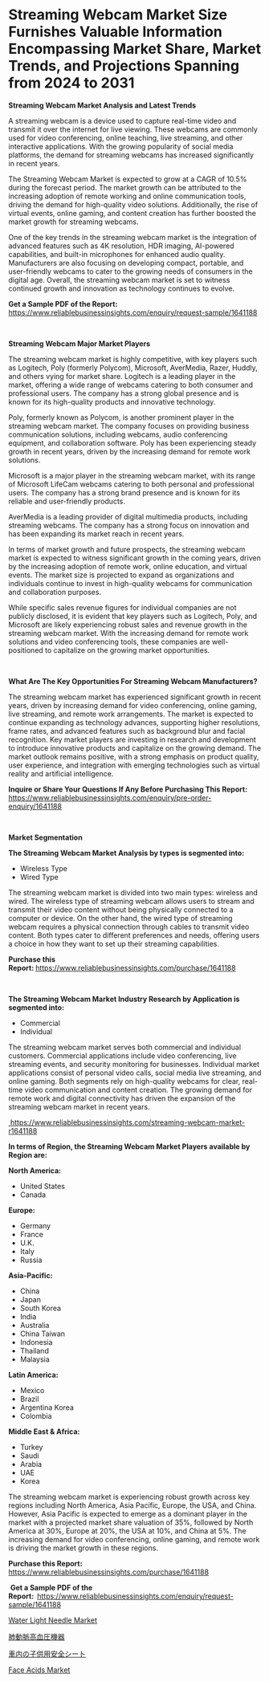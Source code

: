 <p><h1>Streaming Webcam Market Size Furnishes Valuable Information Encompassing Market Share, Market Trends, and Projections Spanning from 2024 to 2031</h1></p><p><strong>Streaming Webcam Market Analysis and Latest Trends</strong></p>
<p><p>A streaming webcam is a device used to capture real-time video and transmit it over the internet for live viewing. These webcams are commonly used for video conferencing, online teaching, live streaming, and other interactive applications. With the growing popularity of social media platforms, the demand for streaming webcams has increased significantly in recent years.</p><p>The Streaming Webcam Market is expected to grow at a CAGR of 10.5% during the forecast period. The market growth can be attributed to the increasing adoption of remote working and online communication tools, driving the demand for high-quality video solutions. Additionally, the rise of virtual events, online gaming, and content creation has further boosted the market growth for streaming webcams.</p><p>One of the key trends in the streaming webcam market is the integration of advanced features such as 4K resolution, HDR imaging, AI-powered capabilities, and built-in microphones for enhanced audio quality. Manufacturers are also focusing on developing compact, portable, and user-friendly webcams to cater to the growing needs of consumers in the digital age. Overall, the streaming webcam market is set to witness continued growth and innovation as technology continues to evolve.</p></p>
<p><strong>Get a Sample PDF of the Report:&nbsp;</strong> <a href="https://www.reliablebusinessinsights.com/enquiry/request-sample/1641188">https://www.reliablebusinessinsights.com/enquiry/request-sample/1641188</a></p>
<p>&nbsp;</p>
<p><strong>Streaming Webcam Major Market Players</strong></p>
<p><p>The streaming webcam market is highly competitive, with key players such as Logitech, Poly (formerly Polycom), Microsoft, AverMedia, Razer, Huddly, and others vying for market share. Logitech is a leading player in the market, offering a wide range of webcams catering to both consumer and professional users. The company has a strong global presence and is known for its high-quality products and innovative technology.</p><p>Poly, formerly known as Polycom, is another prominent player in the streaming webcam market. The company focuses on providing business communication solutions, including webcams, audio conferencing equipment, and collaboration software. Poly has been experiencing steady growth in recent years, driven by the increasing demand for remote work solutions.</p><p>Microsoft is a major player in the streaming webcam market, with its range of Microsoft LifeCam webcams catering to both personal and professional users. The company has a strong brand presence and is known for its reliable and user-friendly products.</p><p>AverMedia is a leading provider of digital multimedia products, including streaming webcams. The company has a strong focus on innovation and has been expanding its market reach in recent years.</p><p>In terms of market growth and future prospects, the streaming webcam market is expected to witness significant growth in the coming years, driven by the increasing adoption of remote work, online education, and virtual events. The market size is projected to expand as organizations and individuals continue to invest in high-quality webcams for communication and collaboration purposes.</p><p>While specific sales revenue figures for individual companies are not publicly disclosed, it is evident that key players such as Logitech, Poly, and Microsoft are likely experiencing robust sales and revenue growth in the streaming webcam market. With the increasing demand for remote work solutions and video conferencing tools, these companies are well-positioned to capitalize on the growing market opportunities.</p></p>
<p>&nbsp;</p>
<p><strong>What Are The Key Opportunities For Streaming Webcam Manufacturers?</strong></p>
<p><p>The streaming webcam market has experienced significant growth in recent years, driven by increasing demand for video conferencing, online gaming, live streaming, and remote work arrangements. The market is expected to continue expanding as technology advances, supporting higher resolutions, frame rates, and advanced features such as background blur and facial recognition. Key market players are investing in research and development to introduce innovative products and capitalize on the growing demand. The market outlook remains positive, with a strong emphasis on product quality, user experience, and integration with emerging technologies such as virtual reality and artificial intelligence.</p></p>
<p><strong>Inquire or Share Your Questions If Any Before Purchasing This Report:</strong> <a href="https://www.reliablebusinessinsights.com/enquiry/pre-order-enquiry/1641188">https://www.reliablebusinessinsights.com/enquiry/pre-order-enquiry/1641188</a></p>
<p>&nbsp;</p>
<p><strong>Market Segmentation</strong></p>
<p><strong>The Streaming Webcam Market Analysis by types is segmented into:</strong></p>
<p><ul><li>Wireless Type</li><li>Wired Type</li></ul></p>
<p><p>The streaming webcam market is divided into two main types: wireless and wired. The wireless type of streaming webcam allows users to stream and transmit their video content without being physically connected to a computer or device. On the other hand, the wired type of streaming webcam requires a physical connection through cables to transmit video content. Both types cater to different preferences and needs, offering users a choice in how they want to set up their streaming capabilities.</p></p>
<p><strong>Purchase this Report:&nbsp;</strong><a href="https://www.reliablebusinessinsights.com/purchase/1641188">https://www.reliablebusinessinsights.com/purchase/1641188</a></p>
<p>&nbsp;</p>
<p><strong>The Streaming Webcam Market Industry Research by Application is segmented into:</strong></p>
<p><ul><li>Commercial</li><li>Individual</li></ul></p>
<p><p>The streaming webcam market serves both commercial and individual customers. Commercial applications include video conferencing, live streaming events, and security monitoring for businesses. Individual market applications consist of personal video calls, social media live streaming, and online gaming. Both segments rely on high-quality webcams for clear, real-time video communication and content creation. The growing demand for remote work and digital connectivity has driven the expansion of the streaming webcam market in recent years.</p></p>
<p><a href="https://www.reliablebusinessinsights.com/streaming-webcam-market-r1641188">&nbsp;https://www.reliablebusinessinsights.com/streaming-webcam-market-r1641188</a></p>
<p><strong>In terms of Region, the Streaming Webcam Market Players available by Region are:</strong></p>
<p>
    <p> <strong> North America: </strong>
        <ul>
            <li>United States</li>
            <li>Canada</li>
        </ul>
        </p> 
    <p> <strong> Europe: </strong>
        <ul>
            <li>Germany</li>
            <li>France</li>
            <li>U.K.</li>
            <li>Italy</li>
            <li>Russia</li>
        </ul>
        </p> 
    <p> <strong> Asia-Pacific: </strong>
        <ul>
            <li>China</li>
            <li>Japan</li>
            <li>South Korea</li>
            <li>India</li>
            <li>Australia</li>
            <li>China Taiwan</li>
            <li>Indonesia</li>
            <li>Thailand</li>
            <li>Malaysia</li>
        </ul>
        </p> 
    <p> <strong> Latin America: </strong>
        <ul>
            <li>Mexico</li>
            <li>Brazil</li>
            <li>Argentina Korea</li>
            <li>Colombia</li>
        </ul>
        </p> 
    <p> <strong> Middle East & Africa: </strong>
        <ul>
            <li>Turkey</li>
            <li>Saudi</li>
            <li>Arabia</li>
            <li>UAE</li>
            <li>Korea</li>
        </ul>
    </p>
    </p>
<p><p>The streaming webcam market is experiencing robust growth across key regions including North America, Asia Pacific, Europe, the USA, and China. However, Asia Pacific is expected to emerge as a dominant player in the market with a projected market share valuation of 35%, followed by North America at 30%, Europe at 20%, the USA at 10%, and China at 5%. The increasing demand for video conferencing, online gaming, and remote work is driving the market growth in these regions.</p></p>
<p><strong>Purchase this Report: </strong><a href="https://www.reliablebusinessinsights.com/purchase/1641188">https://www.reliablebusinessinsights.com/purchase/1641188</a></p>
<p>&nbsp;<strong>Get a Sample PDF of the Report:&nbsp;&nbsp;</strong><a href="https://www.reliablebusinessinsights.com/enquiry/request-sample/1641188">https://www.reliablebusinessinsights.com/enquiry/request-sample/1641188</a></p>
<p><strong></strong></p>
<p><p><a href="https://github.com/timeliteaut/Market-Research-Report-List-3/blob/main/water-light-needle-market.md">Water Light Needle Market</a></p><p><a href="https://github.com/Alenaieme/Market-Research-Report-List-1/blob/main/1055226143997.md">肺動脈高血圧機器</a></p><p><a href="https://github.com/klon646/Market-Research-Report-List-1/blob/main/9411473143996.md">車内の子供用安全シート</a></p><p><a href="https://github.com/seekum/Market-Research-Report-List-3/blob/main/face-acids-market.md">Face Acids Market</a></p></p>